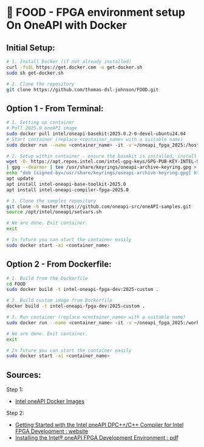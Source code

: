 # 🥙 FOOD - FPGA environment setup On OneAPI with Docker

## Initial Setup:
```bash
# 1. Install Docker (if not already installed)
curl -fsSL https://get.docker.com -o get-docker.sh
sudo sh get-docker.sh

# 2. Clone the repository
git clone https://github.com/thomas-dsl-johnson/FOOD.git
```

## Option 1 - From Terminal: 

```bash
# 1. Setting up container
# Pull 2025.0 oneAPI image
sudo docker pull intel/oneapi-basekit:2025.0.2-0-devel-ubuntu24.04
# Start container (replace <container_name> with a suitable name)
sudo docker run --name <container_name> -it -v ~/oneapi_fpga_2025:/host_project intel/oneapi-basekit:2025.0.2-0-devel-ubuntu24.04 /bin/bash

# 2. Setup within container - ensure the basekit is installed, install the fpga add-on
wget -O- https://apt.repos.intel.com/intel-gpg-keys/GPG-PUB-KEY-INTEL-SW-PRODUCTS.PUB \
| gpg --dearmor | tee /usr/share/keyrings/oneapi-archive-keyring.gpg > /dev/null
echo "deb [signed-by=/usr/share/keyrings/oneapi-archive-keyring.gpg] https://apt.repos.intel.com/oneapi all main" | tee /etc/apt/sources.list.d/oneAPI.list
apt update
apt install intel-oneapi-base-toolkit-2025.0
apt install intel-oneapi-compiler-fpga-2025.0

# 3. Clone the samples repository
git clone -b master https://github.com/oneapi-src/oneAPI-samples.git
source /opt/intel/oneapi/setvars.sh

# We are done. Exit container.
exit

# In future you can start the container easily
sudo docker start -ai <container_name>
```

## Option 2 - From Dockerfile: 
```bash
# 1. Build from the Dockerfile
cd FOOD
sudo docker build -t intel-oneapi-fpga-dev:2025-custom .

# 2. Build custom image from Dockerfile
docker build -t intel-oneapi-fpga-dev:2025-custom .

# 3. Run container (replace <container_name> with a suitable name)
sudo docker run --name <container_name> -it -v ~/oneapi_fpga_2025:/workspace intel-oneapi-fpga-dev:2025-custom

# We are done. Exit container.
exit

# In future you can start the container easily
sudo docker start -ai <container_name>
```

## Sources:

Step 1:
* [Intel oneAPI Docker Images](https://hub.docker.com/r/intel/oneapi-basekit)

Step 2:
* [Getting Started with the Intel oneAPI DPC++/C++ Compiler for Intel FPGA Development : website](https://www.intel.com/content/www/us/en/docs/oneapi-fpga-add-on/developer-guide/2025-0/getting-started-with-the-intel-oneapi-dpc-c.html)
* [Installing the Intel® oneAPI FPGA Development Environment : pdf](https://cdrdv2.intel.com/v1/dl/getContent/854477)
